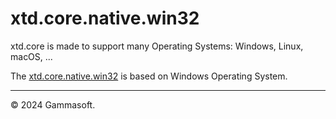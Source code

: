 
# xtd.core.native.win32

xtd.core is made to support many Operating Systems: Windows, Linux, macOS, ...

The [xtd.core.native.win32](.) is based on Windows Operating System.

______________________________________________________________________________________________

© 2024 Gammasoft.
